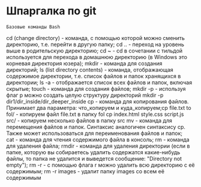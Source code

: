 #                                            **Шпаргалка по git**
    Базовые команды Bash
cd (change directory) - команда, с помощью которой можно сменить директорию, т.е. перейти в другую папку;
cd .. - переход на уровень выше в родительскую директорию;
cd ~ - cd в сочетании с тильдой используется для перехода в домашнюю директорию (в Windows это корневая директория юзера);
mkdir - команда для создания директорий;
ls (list directory contents) - команда, отображающая содержимое директории, т.е. список файлов и папок хранящихся в директории;
ls -a - отображается список всех файлов и папок, включая скрытые;
touch - команда для создания файлов;
mkdir -p - используя флаг p можно создать целую структуру директорий mkdir -p dir1/dir_inside/dir_deeper_inside
cp - команда для копирования файлов. Принимает два параметра: что_копируем и куда_копируем;cp file.txt to fol/ - копируем файл file.txt в папку fol
cp index.html style.css script.js src/ - копируем несколько файлов в папку src
mv - команда для перемещения файлов и папок. Синтаксис аналогичен синтаксису cp. Также может использоваться для переименования файлов и папок;
cat - команда для чтения содержимого файла в консоль;
rm - команда для удаления файла;
rmdir - команда для удаления директории (если в папке, которую вы собираетесь удалить содержатся какие-нибудь файлы, то папка не удалится и выведется сообщение: "Directory not empty");
rm -r - с помощью флага r можно удалить всю директорию с её содержимым;
rm -r images - удалит папку images со всем её содержимым